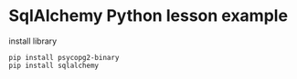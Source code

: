 # SqlAlchemy Python lesson example  
      
install library   
       
```
pip install psycopg2-binary 
pip install sqlalchemy  
``` 
  
  
 
 
